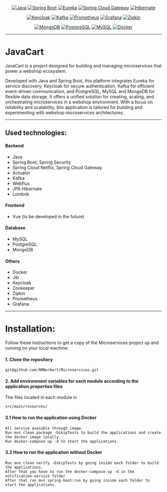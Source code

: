 <div align="center">

[![Java](https://img.shields.io/badge/Java-333333.svg?logo=openjdk&logoColor=white&labelColor=black&style=for-the-badge)](https://www.oracle.com/java/technologies/javase-jdk11-downloads.html)
[![Spring Boot](https://img.shields.io/badge/-Spring%20Boot-333333.svg?logo=spring&labelColor=black&style=for-the-badge)](https://spring.io/projects/spring-boot)
[![Eureka](https://img.shields.io/badge/Eureka-333333.svg?logo=spring&logoColor=4d6b53&labelColor=black&style=for-the-badge)](https://spring.io/projects/spring-cloud-netflix)
[![Spring Cloud Gateway](https://img.shields.io/badge/Spring%20Cloud%20Gateway-333333.svg?logo=SpringCloud&logoColor=4d6b53&labelColor=black&style=for-the-badge)](https://spring.io/projects/spring-cloud-gateway)
[![Hibernate](https://img.shields.io/badge/Hibernate-333333.svg?logo=Hibernate&logoColor=4d6b53&labelColor=black&style=for-the-badge)](https://hibernate.org/)

[![Keycloak](https://img.shields.io/badge/keycloak-333333.svg?logo=keycloak&logoColor=4d6b53&labelColor=black&style=for-the-badge)](https://www.keycloak.org/)
[![Kafka](https://img.shields.io/badge/Kafka-333333.svg?logo=apachekafka&logoColor=4d6b53&labelColor=black&style=for-the-badge)](https://kafka.apache.org/)
[![Prometheus](https://img.shields.io/badge/Prometheus-333333.svg?logo=Prometheus&logoColor=4d6b53&labelColor=black&style=for-the-badge)](https://prometheus.io/)
[![Grafana](https://img.shields.io/badge/Grafana-333333.svg?logo=grafana&logoColor=4d6b53&labelColor=black&style=for-the-badge)](https://grafana.com/)
[![Zipkin](https://img.shields.io/badge/Zipkin-333333.svg?logo=Zipkin&logoColor=4d6b53&labelColor=black&style=for-the-badge)](https://zipkin.io/)

[![MongoDB](https://img.shields.io/badge/-MongoDB-333333.svg?logo=mongodb&logoColor=0197f6&labelColor=black&style=for-the-badge)](https://www.mongodb.com/)
[![PostgreSQL](https://img.shields.io/badge/-PostgreSQL-333333.svg?logo=PostgreSQL&logoColor=0197f6&labelColor=black&style=for-the-badge)](https://www.postgresql.org/)
[![MySQL](https://img.shields.io/badge/-MySQL-333333.svg?logo=mysql&logoColor=red&labelColor=black&style=for-the-badge)](https://www.mysql.com/)
[![Docker](https://img.shields.io/badge/-docker-333333.svg?logo=docker&logoColor=0197f6&labelColor=black&style=for-the-badge)](https://www.docker.com/)

</div>

---
# JavaCart
JavaCart is a project designed for building and managing microservices that power a webshop ecosystem.

Developed with Java and Spring Boot, this platform integrates Eureka for service discovery, Keycloak for secure authentication, Kafka for efficient event-driven communication, and PostgreSQL, MySQL and MongoDB for flexible data storage. It offers a unified solution for creating, scaling, and orchestrating microservices in a webshop environment. With a focus on reliability and scalability, this application is tailored for building and experimenting with webshop microservices architectures.

---

## Used technologies:

 #### Backend
  - Java 
  - Spring Boot, Spring Security
  - Spring Cloud Netflix, Spring Cloud Gateway
  - Actuator
  - Kafka
  - Webflux
  - JPA Hibernate
  - Lombok
        
 #### Frontend
  - Vue (to be developed in the future)
    
 #### Database
  - MySQL
  - PostgreSQL
  - MongoDB
    
  #### Others
  - Docker
  - Jib
  - Keycloak
  - Zookeeper
  - Zipkin
  - Prometheus
  - Grafana

---
# Installation:

  Follow these instructions to get a copy of the Microservices project up and running on your local machine:

#### 1. Clone the repository
```
git@github.com:RMNorbert/Microservices.git
```

#### 2. Add environment variables for each module according to the application.properties files 

  The files located in each module in 
    
    src/main/resources/

#### 3.1 How to run the application using Docker
    All service avaiable through image.
    Run mvn clean package -DskipTests to build the applications and create the docker image locally.
    Run docker-compose up -d to start the applications.

#### 3.2 How to run the application without Docker

    Run mvn clean verify -DskipTests by going inside each folder to build the applications.
    After that you have to run the docker-compose up -d in the notification-service folder
    After that run mvn spring-boot:run by going inside each folder to start the applications.
